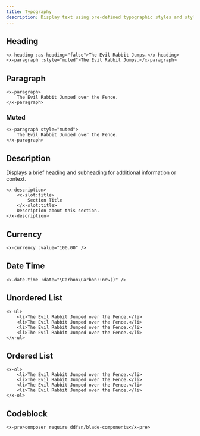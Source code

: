 ```yaml
---
title: Typography
description: Display text using pre-defined typographic styles and style combinations.
---
```


## Heading

```blade-component-code
<x-heading :as-heading="false">The Evil Rabbit Jumps.</x-heading>
<x-paragraph :style="muted">The Evil Rabbit Jumps.</x-paragraph>
```

## Paragraph

```blade-component-code
<x-paragraph>
    The Evil Rabbit Jumped over the Fence.
</x-paragraph>
```

### Muted

```blade-component-code
<x-paragraph style="muted">
    The Evil Rabbit Jumped over the Fence.
</x-paragraph>
```

## Description

Displays a brief heading and subheading for additional information or context.

```blade-component-code
<x-description>
    <x-slot:title>
        Section Title
    </x-slot:title>
    Description about this section.
</x-description>
```

## Currency

```blade-component-code
<x-currency :value="100.00" />
```

## Date Time

```blade-component-code
<x-date-time :date="\Carbon\Carbon::now()" />
```

## Unordered List

```blade-component-code
<x-ul>
    <li>The Evil Rabbit Jumped over the Fence.</li>
    <li>The Evil Rabbit Jumped over the Fence.</li>
    <li>The Evil Rabbit Jumped over the Fence.</li>
    <li>The Evil Rabbit Jumped over the Fence.</li>
</x-ul>
```

## Ordered List

```blade-component-code
<x-ol>
    <li>The Evil Rabbit Jumped over the Fence.</li>
    <li>The Evil Rabbit Jumped over the Fence.</li>
    <li>The Evil Rabbit Jumped over the Fence.</li>
    <li>The Evil Rabbit Jumped over the Fence.</li>
</x-ol>
```

## Codeblock

```blade-component-code
<x-pre>composer require ddfsn/blade-components</x-pre>
```
